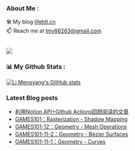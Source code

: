 ### About Me : 

🛠 My blog <a href="https://lifehit.cn/">lifehit.cn</a><br>
📫 Reach me at <a href="mailto:lmy86263@gmail.com">lmy86263@gmail.com</a><br><br>

<p><img src="https://gpvc.arturio.dev/limeya"><p>

### 📊 My Github Stats :
[![Li Mengyang's GitHub stats](https://github-readme-stats.vercel.app/api?username=limeya&show_icons=true&theme=dracula)](https://github.com/limeya/limeya)

### Latest Blog posts
<!-- BLOG-POST-LIST:START -->
- [利用Notion API+Github Actions回顾阅读的文章](https://limeya.github.io/2022/05/22/efficient/li-yong-notion-api-github-actions-hui-gu-yue-du-de-wen-zhang/)
- [GAMES101：Rasterization - Shadow Mapping](https://limeya.github.io/2022/05/06/cg/games/games101-rasterization-shadow-mapping/)
- [GAMES101-12：Geometry - Mesh Operations](https://limeya.github.io/2022/05/06/cg/games/games101-12-geometry-mesh-operations/)
- [GAMES101-11-2：Geometry - Bézier Surfaces](https://limeya.github.io/2022/05/06/cg/games/games101-11-2-geometry-bezier-surfaces/)
- [GAMES101-11-1：Geometry - Curves](https://limeya.github.io/2022/05/04/cg/games/games101-11-1-geometry-curves/)
<!-- BLOG-POST-LIST:END -->

